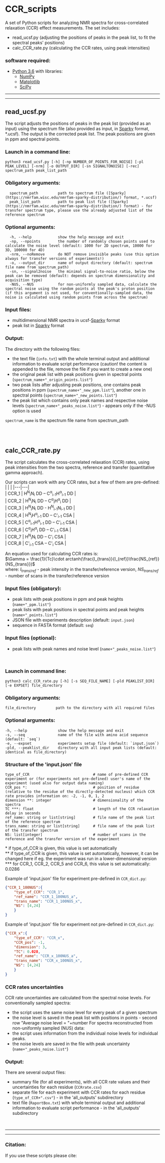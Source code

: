 # CCR_scripts   
A set of Python scripts for analyzing NMR spectra  for cross-correlated relaxation (CCR) effect measurements. The set includes:
  - read_ucsf.py (adjusting the positions of peaks in the peak list, to fit the spectral peaks' positions)
  - calc_CCR_rate.py (calculating the CCR rates, using peak intensities)


### software required:
  - [Python 3.6](https://www.python.org/) with libraries:
    - [NumPy](https://www.numpy.org/) 
    - [Matplotlib](https://matplotlib.org/)
    - [SciPy](https://www.scipy.org/)



--- 
---  


## read_ucsf.py    
The script adjusts the positions of peaks in the peak list (provided as an input) using the spectrum file (also provided as input, in [Sparky](https://nmrfam.wisc.edu/nmrfam-sparky-distribution/) format, *.ucsf). The output is the corrected peak list. The peak positions are given in ppm and spectral points.

### Launch in a command line:  
```
python3 read_ucsf.py [-h] [-np NUMBER_OF_POINTS_FOR_NOISE] [-pl PEAK_LEVEL] [-nrm] [-o OUTPUT_DIR] [-sn SIGNALTONOISE] [-rec] spectrum_path peak_list_path
```

### Obligatory arguments:        
```
  spectrum_path         path to spectrum file ([Sparky](https://nmrfam.wisc.edu/nmrfam-sparky-distribution/) format, *.ucsf)
  peak_list_path        path to peak list file ([Sparky](https://nmrfam.wisc.edu/nmrfam-sparky-distribution/) format) - for transfer spectrum type, please use the already adjusted list of the reference spectrum
```

### Optional arguments:      
```
  -h, --help            show the help message and exit
  -np, --npoints        the number of randomly chosen points used to calculate the noise level (default: 1000 for 2D spectrum, 10000 for 3D, 100000 for 4D)
  -nrm, --noRemove      do NOT remove invisible peaks (use this option always for transfer versions of experiments!)
  -o, --output_dir      name of output directory (default: spectrum file name from spectrum_path)
  -sn, --signal2noise   the minimal signal-to-noise ratio, below the peak can be removed (default: depends on spectrum dimensionality and acquisition type)
  -NUS, --NUS           for non-uniformly sampled data, calculate the spectral noise using the random points at the peak's proton position (if this argument is not used, for conventionally-sampled data, the noise is calculated using random points from across the spectrum)
```
### Input files:
  - multidimensional NMR spectra in ucsf-[Sparky](https://nmrfam.wisc.edu/nmrfam-sparky-distribution/) format
  - peak list in [Sparky](https://nmrfam.wisc.edu/nmrfam-sparky-distribution/) format  

### Output:
The directory with the following files:
- the text file (`info.txt`) with the whole terminal output and additional information to evaluate script performance (caution! the content is appended to the file, remove the file if you want to create a new one)
- the original peak list with peak positions given in spectral points (`spectrum_name+"_origin_points.list"`)
- two peak lists after adjusting peak positions, one contains peak positions in ppm (`spectrum_name+"_new_ppm.list"`), another one in spectral points (`spectrum_name+"_new_points.list"`)
- the peak list which contains only peak names and respective noise levels (`spectrum_name+"_peaks_noise.list"`) - appears only if the -NUS option is used

`spectrum_name` is the spectrum file name from spectrum_path


<br><br>

## calc_CCR_rate.py

The script calculates the cross-correlated relaxation (CCR) rates, using peak intensities from the two spectra, reference and transfer (quantitative gamma approach). 
   
Our scripts can work with any CCR rates, but a few of them are pre-defined:
|   |   |
|---|---|     
| CCR_1 | H<sup>N</sup><sub>i</sub>N<sub>i</sub> DD – C<sup>α</sup><sub>i-1</sub>H<sup>α</sup><sub>i-1</sub> DD |      
| CCR_2 | H<sup>N</sup><sub>i</sub>N<sub>i</sub> DD – C<sup>α</sup><sub>i</sub>H<sup>α</sup><sub>i</sub> DD |      
| CCR_3 | H<sup>N</sup><sub>i</sub>N<sub>i</sub> DD - H<sup>N</sup><sub>i-1</sub>N<sub>i-1</sub> DD |     
| CCR_4 | H<sup>N</sup><sub>i</sub>H<sup>α</sup><sub>i-1</sub> DD – C'<sub>i-1</sub> CSA |    
| CCR_5 | C<sup>α</sup><sub>i-1</sub>H<sup>α</sup><sub>i-1</sub> DD – C'<sub>i-1</sub> CSA |    
| CCR_6 | C<sup>α</sup><sub>i</sub>H<sup>α</sup><sub>i</sub> DD – C'<sub>i-1</sub> CSA |    
| CCR_7 | H<sup>N</sup><sub>i</sub>N<sub>i</sub> DD – C'<sub>i</sub> CSA |     
| CCR_8 | C'<sub>i-1</sub> CSA –  C'<sub>i</sub> CSA |     


An equation used for calculating CCR rates is:   
$\Gamma = \frac{1}{Tc}\cdot arctanh(\frac{I_{trans}}{I_{ref}}\frac{NS_{ref}}{NS_{trans}})$     
where: $I_{trans/ref}$ - peak intensity in the transfer/reference version, $NS_{trans/ref}$ - number of scans in the transfer/reference version     


### Input files (obligatory):  
- peak lists with peak positions in ppm and peak heights (`name+"_ppm.list"`)
- peak lists with peak positions in spectral points and peak heights (`name+"_points.list"`)
- JSON file with experiments description (default: `input.json`)   
- sequence in FASTA format (default: `seq`)     

### Input files (optional): 
- peak lists with peak names and noise level (`name+"_peaks_noise.list"`)

<br>

### Launch in command line:    
```
python3 calc_CCR_rate.py [-h] [-s SEQ_FILE_NAME] [-pld PEAKLIST_DIR] [-e EXPSET] file_directory
```

### Obligatory arguments:       
```
file_directory         path to the directory with all required files
```

### Optional arguments:       
```
-h, --help              show the help message and exit
-s, --seq               name of the file with amino acid sequence (default: `seq`)
-e, --expset            experiments setup file (default: `input.json`)
-pld, --peaklist_dir    directory with all input peak lists (default: identical as file_directory)
```



### Structure of the 'input.json' file
```
type_of_CCR                             # name of pre-defined CCR experiment or (for experiments not pre-defined) user's name of the experiment (used also for output data naming)
CCR_pos *:                              # position of residue (relative to the residue of the directly-detected nucleus) which CCR rate provides information on: -2, -1, 0, 1, 2
dimension **: integer                   # dimensionality of the spectra 
TC ***: float                           # length of the CCR relaxation delay in seconds 
ref_name: string or list[string]        # file name of the peak list of the reference spectrum 
trans_name: string or list[string]      # file name of the peak list of the transfer spectrum 
NS: list[integer]                       # number of scans in the reference and the transfer version of the experiment

```

\* if type_of_CCR is given, this value is set automatically    
** if type_of_CCR is given, this value is set automatically, however, it can be changed here if eg. the experiment was run in a lower-dimensional version    
*** for CCR_1, CCR_2, CCR_5 and CCR_6, this value is set automatically: 0.0286
  
Example of 'input.json' file for experiment pre-defined in `CCR_dict.py`:
```json
{"CCR_1_100NUS":{
    "type_of_CCR": "CCR_1",
    "ref_name": "CCR_1_100NUS_a",
    "trans_name": "CCR_1_100NUS_x",
    "NS": [4,24]
    }
}
```

Example of 'input.json' file for experiment not pre-defined in `CCR_dict.py`:
```json
{"CCR_x":{
    "type_of_CCR": "CCR_x",
    "CCR_pos": -1,
    "dimension": 3,
    "TC": 0.028,
    "ref_name": "CCR_x_100NUS_a",
    "trans_name": "CCR_x_100NUS_x",
    "NS": [4,24]
    }
}
```

### CCR rates uncertainties
CCR rate uncertainties are calculated from the spectral noise levels.
For conventionally sampled spectra:
- the script uses the same noise level for every peak of a given spectrum
- the noise level is saved in the peak list with positions in points - second row "Average noise level = "+number
For spectra reconstructed from non-uniformly sampled (NUS) data:
- the script uses information from the individual noise levels for individual peaks. 
- the noise levels are saved in the file with peak uncertainty (`name+"_peaks_noise.list"`)


### Output:
There are several output files:
- summary file (for all experiments), with all CCR rate values and their uncertainties for each residue (`CCRrate.csv`)
- separate file for each experiment with CCR rates for each residue (`type_of_CCR+".csv"`) - in the 'all_outputs' subdirectory
- text file (`RaportBox.txt`) with whole terminal output and additional information to evaluate script performance - in the 'all_outputs' subdirectory

<br>

---  
---

### Citation:  
If you use these scripts please cite:




